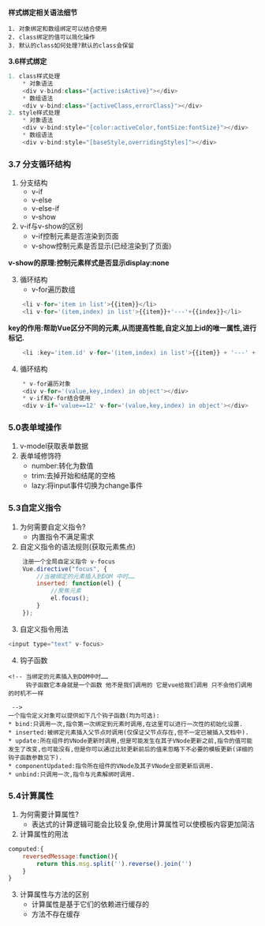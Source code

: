 **样式绑定相关语法细节**
```
1. 对象绑定和数组绑定可以结合使用
2. class绑定的值可以简化操作
3. 默认的class如何处理?默认的class会保留
```
**3.6样式绑定**
```javascript
1. class样式处理
	* 对象语法
	<div v-bind:class="{active:isActive}"></div>
	* 数组语法
	<div v-bind:class="{activeClass,errorClass}"></div>
2. style样式处理
	* 对象语法
	<div v-bind:style="{color:activeColor,fontSize:fontSize}"></div>
	* 数组语法
	<div v-bind:style="[baseStyle,overridingStyles]"></div>
```

### 3.7 分支循环结构

1. 分支结构
	* v-if
	* v-else
	* v-else-if
	* v-show
2. v-if与v-show的区别
	* v-if控制元素是否渲染到页面
	* v-show控制元素是否显示(已经渲染到了页面)

**v-show的原理:控制元素样式是否显示display:none**

3. 循环结构
	* v-for遍历数组

```javascript
	<li v-for='item in list'>{{item}}</li>
	<li v-for='(item,index) in list'>{{item}}+'---'+{{index}}</li>
```

**key的作用:帮助Vue区分不同的元素,从而提高性能,自定义加上id的唯一属性,进行标记.**

```javascript
	<li :key='item.id' v-for='(item,index) in list'>{{item}} + '---' + {{index}}</li>
```

4. 循环结构

```javascript
	* v-for遍历对象
	<div v-for='(value,key,index) in object'></div>
	* v-if和v-for结合使用
	<div v-if='value==12' v-for='(value,key,index) in object'></div>
```

### 5.0表单域操作

1. v-model获取表单数据
2. 表单域修饰符
	* number:转化为数值
	* trim:去掉开始和结尾的空格
	* lazy:将input事件切换为change事件

### 5.3自定义指令

1. 为何需要自定义指令?
	* 内置指令不满足需求
2. 自定义指令的语法规则(获取元素焦点)

```javascript
	注册一个全局自定义指令 v-focus
	Vue.directive("focus", {
		//当被绑定的元素插入到DOM 中时……
		inserted: function(el) {
			//聚焦元素
			el.focus();
		}
	});
```

3. 自定义指令用法

```javascript
<input type="text" v-focus>
```

4. 钩子函数

```
<!-- 当绑定的元素插入到DOM中时……
	 钩子函数它本身就是一个函数 他不是我们调用的 它是vue给我们调用 只不会他们调用的时机不一样
	 
 -->
一个指令定义对象可以提供如下几个钩子函数(均为可选):
* bind:只调用一次,指令第一次绑定到元素时调用,在这里可以进行一次性的初始化设置.
* inserted:被绑定元素插入父节点时调用(仅保证父节点存在,但不一定已被插入文档中).
* update:所在组件的VNode更新时调用,但是可能发生在其子VNode更新之前,指令的值可能发生了改变,也可能没有,但是你可以通过比较更新前后的值来忽略下不必要的模板更新(详细的钩子函数参数见下).
* componentUpdated:指令所在组件的VNode及其子VNode全部更新后调用.
* unbind:只调用一次,指令与元素解绑时调用.
```

### 5.4计算属性

1. 为何需要计算属性?
	* 表达式的计算逻辑可能会比较复杂,使用计算属性可以使模板内容更加简洁
2. 计算属性的用法

```javascript
computed:{
	reversedMessage:function(){
		return this.msg.split('').reverse().join('')
	}
}
```

3. 计算属性与方法的区别
	* 计算属性是基于它们的依赖进行缓存的
	* 方法不存在缓存

